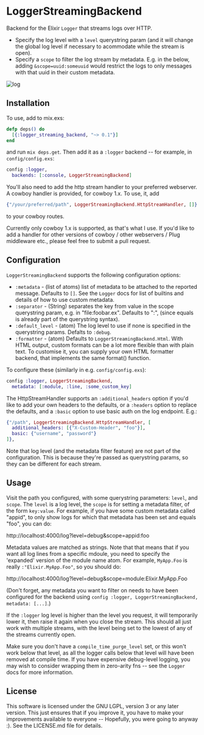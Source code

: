 # LoggerStreamingBackend

Backend for the Elixir `Logger` that streams logs over HTTP.

- Specify the log level with a `level` querystring param (and it will change the global log level if necessary to acommodate while the stream is open).
- Specify a `scope` to filter the log stream by metadata. E.g. in the below, adding `&scope=uuid:someuuid` would restrict the logs to only messages with that uuid in their custom metadata.

![log](https://cloud.githubusercontent.com/assets/5908687/26052912/d61bfdc6-395e-11e7-9a38-3cc146766271.png)

## Installation

To use, add to mix.exs:

```elixir
defp deps() do
  [{:logger_streaming_backend, "~> 0.1"}]
end
```

and run `mix deps.get`. Then add it as a `:logger` backend -- for example, in
`config/config.exs`:

```elixir
config :logger,
  backends: [:console, LoggerStreamingBackend]
```

You'll also need to add the http stream handler to your preferred webserver.
A cowboy handler is provided, for cowboy 1.x. To use, it, add

```elixir
{"/your/preferred/path", LoggerStreamingBackend.HttpStreamHandler, []}
```

to your cowboy routes.

Currently only cowboy 1.x is supported, as that's what I use. If you'd like
to add a handler for other versions of cowboy / other webservers / Plug
middleware etc., please feel free to submit a pull request.

## Configuration

`LoggerStreamingBackend` supports the following configuration options:

* `:metadata` - (list of atoms) list of metadata to be attached to the
reported message. Defaults to `[]`. See the `Logger` docs for list of
builtins and details of how to use custom metadata.
* `:separator` - (String) separates the key from value in the scope
querystring param, e.g. in "file:foobar.ex". Defaults to ":", (since
    equals is already part of the querystring syntax).
* `:default_level` - (atom) The log level to use if none is specified in
the querystring params. Defalts to `:debug`.
* `:formatter` - (atom) Defaults to `LoggerStreamingBackend.Html`. With
HTML output, custom formats can be a lot more flexible than with plain
text. To customise it, you can supply your own HTML formatter backend,
  that implements the same format() function.

To configure these (similarly in e.g. `config/config.exs`):

```elixir
config :logger, LoggerStreamingBackend,
  metadata: [:module, :line, :some_custom_key]
```

The HttpStreamHandler supports an `:additional_headers` option if you'd like
to add your own headers to the defaults, or a `:headers` option to replace
the defaults, and a `:basic` option to use basic auth on the log endpoint. E.g.:

```elixir
{"/path", LoggerStreamingBackend.HttpStreamHandler, [
  additional_headers: [{"X-Custom-Header", "foo"}],
  basic: {"username", "password"}
]},
```

Note that log level (and the metadata filter feature) are not part of the
configuration. This is because they're passed as querystring params, so they
can be different for each stream.

## Usage

Visit the path you configured, with some querystring parameters: `level`, and
`scope`. The `level` is a log level, the `scope` is for setting a metadata
filter, of the form `key:value`. For example, if you have some custom
metadata called "appid", to only show logs for which that metadata has been
set and equals "foo", you can do:

http://localhost:4000/log?level=debug&scope=appid:foo

Metadata values are matched as strings. Note that that means that if you want
all log lines from a specific mdoule, you need to specify the 'expanded'
version of the module name atom. For example, `MyApp.Foo` is really
`:"Elixir.MyApp.Foo"`, so you should do:

http://localhost:4000/log?level=debug&scope=module:Elixir.MyApp.Foo

(Don't forget, any metadata you want to filter on needs to have been
configured for the backend using `config :logger, LoggerStreamingBackend,
metadata: [...]`.)

If the `:logger` log level is higher than the level you request, it will
temporarily lower it, then raise it again when you close the stream. This
should all just work with multiple streams, with the level being set to the
lowest of any of the streams currently open.

Make sure you don't have a `compile_time_purge_level` set, or this won't work
below that level, as all the logger calls below that level will have been
removed at compile time. If you have expensive debug-level logging, you may
wish to consider wrapping them in zero-arity fns -- see the `Logger` docs for
more information.

## License

This software is licensed under the GNU LGPL, version 3 or any later
version. This just ensures that if you improve it, you have to make your
improvements available to everyone -- Hopefully, you were going to
anyway :). See the LICENSE.md file for details.
